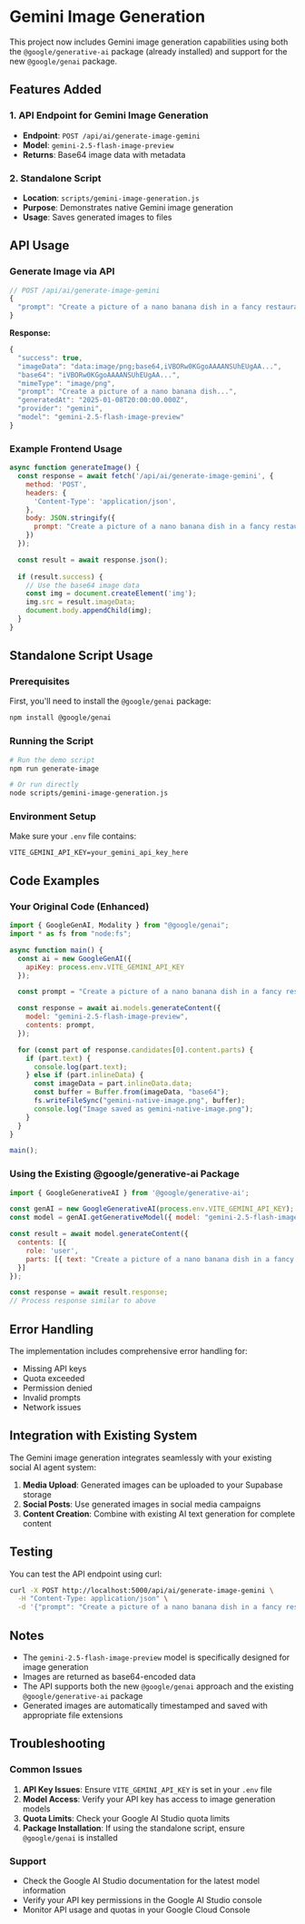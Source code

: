 # Gemini Image Generation

This project now includes Gemini image generation capabilities using both the `@google/generative-ai` package (already installed) and support for the new `@google/genai` package.

## Features Added

### 1. API Endpoint for Gemini Image Generation
- **Endpoint**: `POST /api/ai/generate-image-gemini`
- **Model**: `gemini-2.5-flash-image-preview`
- **Returns**: Base64 image data with metadata

### 2. Standalone Script
- **Location**: `scripts/gemini-image-generation.js`
- **Purpose**: Demonstrates native Gemini image generation
- **Usage**: Saves generated images to files

## API Usage

### Generate Image via API

```javascript
// POST /api/ai/generate-image-gemini
{
  "prompt": "Create a picture of a nano banana dish in a fancy restaurant with a Gemini theme"
}
```

**Response:**
```javascript
{
  "success": true,
  "imageData": "data:image/png;base64,iVBORw0KGgoAAAANSUhEUgAA...",
  "base64": "iVBORw0KGgoAAAANSUhEUgAA...",
  "mimeType": "image/png",
  "prompt": "Create a picture of a nano banana dish...",
  "generatedAt": "2025-01-08T20:00:00.000Z",
  "provider": "gemini",
  "model": "gemini-2.5-flash-image-preview"
}
```

### Example Frontend Usage

```javascript
async function generateImage() {
  const response = await fetch('/api/ai/generate-image-gemini', {
    method: 'POST',
    headers: {
      'Content-Type': 'application/json',
    },
    body: JSON.stringify({
      prompt: "Create a picture of a nano banana dish in a fancy restaurant with a Gemini theme"
    })
  });

  const result = await response.json();
  
  if (result.success) {
    // Use the base64 image data
    const img = document.createElement('img');
    img.src = result.imageData;
    document.body.appendChild(img);
  }
}
```

## Standalone Script Usage

### Prerequisites

First, you'll need to install the `@google/genai` package:

```bash
npm install @google/genai
```

### Running the Script

```bash
# Run the demo script
npm run generate-image

# Or run directly
node scripts/gemini-image-generation.js
```

### Environment Setup

Make sure your `.env` file contains:

```env
VITE_GEMINI_API_KEY=your_gemini_api_key_here
```

## Code Examples

### Your Original Code (Enhanced)

```javascript
import { GoogleGenAI, Modality } from "@google/genai";
import * as fs from "node:fs";

async function main() {
  const ai = new GoogleGenAI({
    apiKey: process.env.VITE_GEMINI_API_KEY
  });

  const prompt = "Create a picture of a nano banana dish in a fancy restaurant with a Gemini theme";

  const response = await ai.models.generateContent({
    model: "gemini-2.5-flash-image-preview",
    contents: prompt,
  });

  for (const part of response.candidates[0].content.parts) {
    if (part.text) {
      console.log(part.text);
    } else if (part.inlineData) {
      const imageData = part.inlineData.data;
      const buffer = Buffer.from(imageData, "base64");
      fs.writeFileSync("gemini-native-image.png", buffer);
      console.log("Image saved as gemini-native-image.png");
    }
  }
}

main();
```

### Using the Existing @google/generative-ai Package

```javascript
import { GoogleGenerativeAI } from '@google/generative-ai';

const genAI = new GoogleGenerativeAI(process.env.VITE_GEMINI_API_KEY);
const model = genAI.getGenerativeModel({ model: "gemini-2.5-flash-image-preview" });

const result = await model.generateContent({
  contents: [{
    role: 'user',
    parts: [{ text: "Create a picture of a nano banana dish in a fancy restaurant with a Gemini theme" }]
  }]
});

const response = await result.response;
// Process response similar to above
```

## Error Handling

The implementation includes comprehensive error handling for:

- Missing API keys
- Quota exceeded
- Permission denied
- Invalid prompts
- Network issues

## Integration with Existing System

The Gemini image generation integrates seamlessly with your existing social AI agent system:

1. **Media Upload**: Generated images can be uploaded to your Supabase storage
2. **Social Posts**: Use generated images in social media campaigns
3. **Content Creation**: Combine with existing AI text generation for complete content

## Testing

You can test the API endpoint using curl:

```bash
curl -X POST http://localhost:5000/api/ai/generate-image-gemini \
  -H "Content-Type: application/json" \
  -d '{"prompt": "Create a picture of a nano banana dish in a fancy restaurant with a Gemini theme"}'
```

## Notes

- The `gemini-2.5-flash-image-preview` model is specifically designed for image generation
- Images are returned as base64-encoded data
- The API supports both the new `@google/genai` approach and the existing `@google/generative-ai` package
- Generated images are automatically timestamped and saved with appropriate file extensions

## Troubleshooting

### Common Issues

1. **API Key Issues**: Ensure `VITE_GEMINI_API_KEY` is set in your `.env` file
2. **Model Access**: Verify your API key has access to image generation models
3. **Quota Limits**: Check your Google AI Studio quota limits
4. **Package Installation**: If using the standalone script, ensure `@google/genai` is installed

### Support

- Check the Google AI Studio documentation for the latest model information
- Verify your API key permissions in the Google AI Studio console
- Monitor API usage and quotas in your Google Cloud Console
